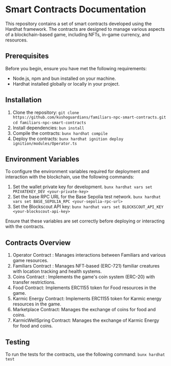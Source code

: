 # Smart Contracts Documentation

This repository contains a set of smart contracts developed using the Hardhat framework. The contracts are designed to manage various aspects of a blockchain-based game, including NFTs, in-game currency, and resources.


## Prerequisites

Before you begin, ensure you have met the following requirements:

 - Node.js, npm and bun installed on your machine.
 - Hardhat installed globally or locally in your project.

## Installation

 1. Clone the repository: 
 `git clone https://github.com/kushoguardians/familiars-npc-smart-contracts.git`
 `cd familiars-npc-smart-contracts`
 2. Install dependencies: 
 `bun install`
 3. Compile the contracts:
 `bunx hardhat compile`
 4. Deploy the contracts:
 `bunx hardhat ignition deploy ignition/modules/Operator.ts`

## Environment Variables
To configure the environment variables required for deployment and interaction with the blockchain, use the following commands:

1. Set the wallet private key for development.
`bunx hardhat vars set PRIVATEKEY_DEV <your-private-key>`
2. Set the base RPC URL for the Base Sepolia test network. 
`bunx hardhat vars set BASE_SEPOLIA_RPC <your-sepolia-rpc-url>`
3. Set the Blockscout API key: 
`bunx hardhat vars set BLOCKSCOUT_API_KEY <your-blockscout-api-key>`

Ensure that these variables are set correctly before deploying or interacting with the contracts.

## Contracts Overview
1. Operator Contract : Manages interactions between Familiars and various game resources.
2. Familiars Contract : Manages NFT-based (ERC-721) familiar creatures with location tracking and health systems.
3. Coins Contract : Implements the game's coin system (ERC-20) with transfer restrictions.
4. Food Contract: Implements ERC1155 token for Food resources in the game.
5. Karmic Energy Contract: Implements ERC1155 token for Karmic energy resources in the game.
6. Marketplace Contract: Manages the exchange of coins for food and coins.
7. KarmicWellSpring Contract: Manages the exchange of Karmic Energy for food and coins.


## Testing
To run the tests for the contracts, use the following command: `bunx hardhat test`


